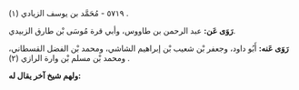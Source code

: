 ٥٧١٩ - مُحَمَّد بن يوسف الزيادي (١) .

**رَوَى عَن:** عبد الرحمن بن طاووس، وأبي قرة مُوسَى بْن طارق الزبيدي.

**رَوَى عَنه:** أَبُو داود، وجعفر بْن شعيب بْن إبراهيم الشاشي، ومحمد بْن الفضل القسطاني، ومحمد بْن مسلم بْن وارة الرازي (٢) .

**ولهم شيخ آخر يقال له:**